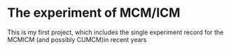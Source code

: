 # The experiment of MCM/ICM
This is my first project, which includes the single experiment record for the MCMICM (and possibly CUMCM)in recent years